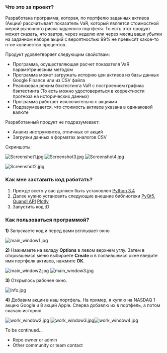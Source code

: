 ### Что это за проект? ###

Разработана программа, которая, по портфелю заданных активов (Акции) рассчитывает показатель VaR, который является стоимостной мерой рыночного риска заданного портфеля. То есть этот продукт может сказать, что завтра, через неделю или через месяц ваши убытки на заданном наборе акций с вероятностью 99% не превысят какое-то n-ое количество процентов. 
  
Продукт удовлетворяет следующим свойствам:

* Программа, осуществляющая расчет показателя VaR параметрическим методом
* Программа может загружать историю цен активов из базы данных Google Finance или из CSV файла
* Реализован режим бэктестинга VaR с построением графика бэктестинга (То есть можно удостовериться в корректности прогноза на исторических данных)
* Программа работает исключительно с акциями 
* Подразумевается, что стоимость активов указана в одинаковой валюте

Разработанный продукт не подразумевает:

* Анализ инструментов, отличных от акций
* Загрузки данных в форматах аналогов CSV

Скриншоты:

![Screenshot1.jpg](https://bitbucket.org/repo/y4MdB5/images/1219848839-Screenshot1.jpg) ![Screenshot3.jpg](https://bitbucket.org/repo/y4MdB5/images/1904024774-Screenshot3.jpg) ![Screenshot4.jpg](https://bitbucket.org/repo/y4MdB5/images/2196002644-Screenshot4.jpg)

![Screenshot2.jpg](https://bitbucket.org/repo/y4MdB5/images/3563456305-Screenshot2.jpg)

### Как мне заставить код работать? ###

1. Прежде всего у вас должен быть установлен [Python 3.4](https://www.python.org/download/releases/3.4.0/)
2. Далее нужно установить следующие внешние библиотеки [PyQt5](http://pyqt.sourceforge.net/Docs/PyQt5/installation.html), [Quandl API](https://www.quandl.com/tools/python) [Plotly](https://plot.ly/python/)
3. Запустить код :D

### Как пользоваться программой? ###

**1)** Запускаете код и перед вами всплывает окно

![main_window1.jpg](https://bitbucket.org/repo/y4MdB5/images/422788474-main_window1.jpg)

**2)** Нажимаете на вкладу **Options** в левом верхнем углу. Затем в открывшемся меню выбираете **Create** и в появившемся окне введите имя портфеля активов, нажмите **OK**. 

![main_window2.jpg](https://bitbucket.org/repo/y4MdB5/images/333233929-main_window2.jpg) ![main_window3.jpg](https://bitbucket.org/repo/y4MdB5/images/3863022154-main_window3.jpg)

**3)** Открылось рабочее окно. 

![Info.jpg](https://bitbucket.org/repo/y4MdB5/images/3195349906-Info.jpg)

**4)** Добавим акции в наш портфель. На пример, я куплю на NASDAQ 1 акцию Google и 8 акций Apple. Сперва добавлю их в портфель, а потом скачаю историю.

![work_window2.jpg](https://bitbucket.org/repo/y4MdB5/images/3056745078-work_window2.jpg) ![work_window3.jpg](https://bitbucket.org/repo/y4MdB5/images/3727828741-work_window3.jpg)![work_window4.jpg](https://bitbucket.org/repo/y4MdB5/images/2230831493-work_window4.jpg)

To be continued...


* Repo owner or admin
* Other community or team contact
